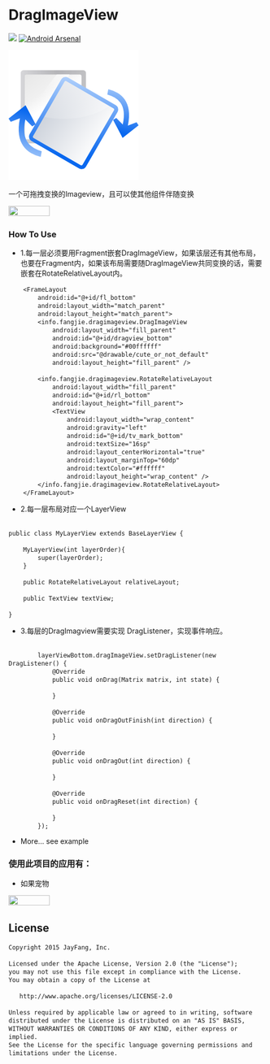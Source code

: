 # DragImageView

![](https://camo.githubusercontent.com/3f7996bf7bd441deb7199c498aaa835164dee8da/68747470733a2f2f696d672e736869656c64732e696f2f6475622f6c2f766962652d642e737667)
[![Android Arsenal](https://img.shields.io/badge/Android%20Arsenal-DragImageView-green.svg?style=true)](https://android-arsenal.com/details/1/2721)

<img src="https://raw.githubusercontent.com/JayFang1993/DragImageView/master/example/src/main/res/drawable/icon.png">

一个可拖拽变换的Imageview，且可以使其他组件伴随变换

<img src="https://raw.githubusercontent.com/JayFang1993/DragImageView/master/example/demo2.gif" width="40%" height="40%">


### How To Use

* 1.每一层必须要用Fragment嵌套DragImageView，如果该层还有其他布局，也要在Fragment内，如果该布局需要随DragImageView共同变换的话，需要嵌套在RotateRelativeLayout内。

```
    <FrameLayout
        android:id="@+id/fl_bottom"
        android:layout_width="match_parent"
        android:layout_height="match_parent">
        <info.fangjie.dragimageview.DragImageView
            android:layout_width="fill_parent"
            android:id="@+id/dragview_bottom"
            android:background="#00ffffff"
            android:src="@drawable/cute_or_not_default"
            android:layout_height="fill_parent" />

        <info.fangjie.dragimageview.RotateRelativeLayout
            android:layout_width="fill_parent"
            android:id="@+id/rl_bottom"
            android:layout_height="fill_parent">
            <TextView
                android:layout_width="wrap_content"
                android:gravity="left"
                android:id="@+id/tv_mark_bottom"
                android:textSize="16sp"
                android:layout_centerHorizontal="true"
                android:layout_marginTop="60dp"
                android:textColor="#ffffff"
                android:layout_height="wrap_content" />
        </info.fangjie.dragimageview.RotateRelativeLayout>
    </FrameLayout>
```

* 2.每一层布局对应一个LayerView

```

public class MyLayerView extends BaseLayerView {

    MyLayerView(int layerOrder){
        super(layerOrder);
    }

    public RotateRelativeLayout relativeLayout;

    public TextView textView;

}

```

* 3.每层的DragImagview需要实现 DragListener，实现事件响应。

```

        layerViewBottom.dragImageView.setDragListener(new DragListener() {
            @Override
            public void onDrag(Matrix matrix, int state) {
                
            }

            @Override
            public void onDragOutFinish(int direction) {

            }

            @Override
            public void onDragOut(int direction) {

            }

            @Override
            public void onDragReset(int direction) {

            }
        });
```

* More... see example

### 使用此项目的应用有：
* 如果宠物

<img src="https://raw.githubusercontent.com/JayFang1993/DragImageView/master/example/demo.gif" width="40%" height="40%">

License
----------

    Copyright 2015 JayFang, Inc.

    Licensed under the Apache License, Version 2.0 (the "License");
    you may not use this file except in compliance with the License.
    You may obtain a copy of the License at

       http://www.apache.org/licenses/LICENSE-2.0

    Unless required by applicable law or agreed to in writing, software
    distributed under the License is distributed on an "AS IS" BASIS,
    WITHOUT WARRANTIES OR CONDITIONS OF ANY KIND, either express or implied.
    See the License for the specific language governing permissions and
    limitations under the License.






